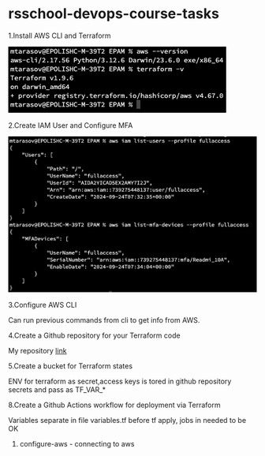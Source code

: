 # rsschool-devops-course-tasks
1.Install AWS CLI and Terraform

![plot](./images/lesson1/versions_tf_aws.png)

2.Create IAM User and Configure MFA

![plot](./images/lesson1/mfa_access.png)

3.Configure AWS CLI

Can run previous commands from cli to get info from AWS.

4.Create a Github repository for your Terraform code

My repository  [link](https://github.com/NikStormov/rsschool-devops-course-tasks)

5.Create a bucket for Terraform states

ENV for terraform as secret,access keys is tored in github repository secrets and pass as TF_VAR_*

8.Create a Github Actions workflow for deployment via Terraform

Variables separate in file variables.tf
before tf apply, jobs in needed to be OK
1. configure-aws - connecting to aws